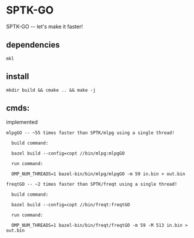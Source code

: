 # SPTK-GO
SPTK-GO -- let's make it faster!

## dependencies

    mkl

## install

    mkdir build && cmake .. && make -j

## cmds:

  implemented
  
    mlpgGO -- ~55 times faster than SPTK/mlpg using a single thread!
      
      build command:
    
      bazel build --config=copt //bin/mlpg:mlpgGO
      
      run command:
      
      OMP_NUM_THREADS=1 bazel-bin/bin/mlpg/mlpgGO -m 59 in.bin > out.bin
    
    freqtGO -- ~2 times faster than SPTK/freqt using a single thread!
      
      build command:
    
      bazel build --config=copt //bin/freqt:freqtGO
      
      run command:
      
      OMP_NUM_THREADS=1 bazel-bin/bin/freqt/freqtGO -m 59 -M 513 in.bin > out.bin
